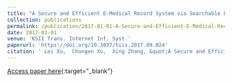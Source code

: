 ```yaml
---
title: "A Secure and Efficient E-Medical Record System via Searchable Encryption in Public Platform"
collection: publications
permalink: /publication/2017-01-01-A-Secure-and-Efficient-E-Medical-Record-System-via-Searchable-Encryption-in-Public-Platform
date: 2017-01-01
venue: 'KSII Trans. Internet Inf. Syst.'
paperurl: 'https://doi.org/10.3837/tiis.2017.09.024'
citation: ' Lei Xu,  Chungen Xu,  Xing Zhang, &quot;A Secure and Efficient E-Medical Record System via Searchable Encryption in Public Platform.&quot; KSII Trans. Internet Inf. Syst., 2017.'
---
```

[Access paper here](https://doi.org/10.3837/tiis.2017.09.024){:target="_blank"}
